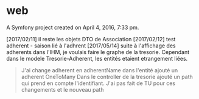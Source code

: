 web
===

A Symfony project created on April 4, 2016, 7:33 pm.


[2017/02/11] il reste les objets DTO de Association
[2017/02/12] test adherent 
    - saison lié à l'adhrent
[2017/05/14]
 suite à l'affichage des adherents dans l'IHM, je voulais faire le graphe de la tresorie.
Cependant dans le modele Tresorie-Adherent, les entités etaient etrangement liées. 
> J'ai change adherent en adherentName dans l'entité 
> ajouté un adherent OneToMany
> Dans le controller de la tresorie ajouté un path qui prend en compte l'identifiant.
> J'ai pas fait de TU pour ces changements et le nouveau path
